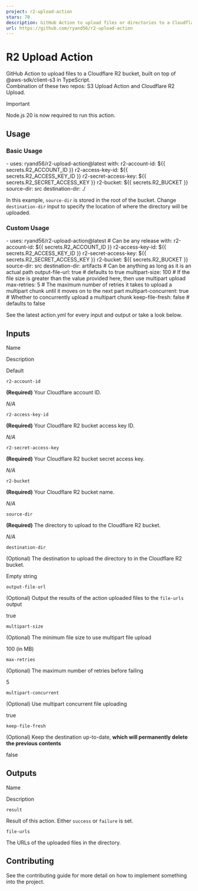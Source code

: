 ```yaml
---
project: r2-upload-action
stars: 70
description: GitHub Action to upload files or directories to a Cloudflare R2 bucket (or another S3 compatible API), built on top of @aws-sdk/client-s3 in TypeScript.
url: https://github.com/ryand56/r2-upload-action
---
```


R2 Upload Action
================

GitHub Action to upload files to a Cloudflare R2 bucket, built on top of @aws-sdk/client-s3 in TypeScript.  
Combination of these two repos: S3 Upload Action and Cloudflare R2 Upload.

Important

Node.js 20 is now required to run this action.

Usage
-----

### Basic Usage

\- uses: ryand56/r2-upload-action@latest
  with:
    r2-account-id: ${{ secrets.R2\_ACCOUNT\_ID }}
    r2-access-key-id: ${{ secrets.R2\_ACCESS\_KEY\_ID }}
    r2-secret-access-key: ${{ secrets.R2\_SECRET\_ACCESS\_KEY }}
    r2-bucket: ${{ secrets.R2\_BUCKET }}
    source-dir: src
    destination-dir: ./

In this example, `source-dir` is stored in the root of the bucket. Change `destination-dir` input to specify the location of where the directory will be uploaded.

### Custom Usage

\- uses: ryand56/r2-upload-action@latest # Can be any release
  with:
    r2-account-id: ${{ secrets.R2\_ACCOUNT\_ID }}
    r2-access-key-id: ${{ secrets.R2\_ACCESS\_KEY\_ID }}
    r2-secret-access-key: ${{ secrets.R2\_SECRET\_ACCESS\_KEY }}
    r2-bucket: ${{ secrets.R2\_BUCKET }}
    source-dir: src
    destination-dir: artifacts # Can be anything as long as it is an actual path
    output-file-url: true # defaults to true
    multipart-size: 100 # If the file size is greater than the value provided here, then use multipart upload
    max-retries: 5 # The maximum number of retries it takes to upload a multipart chunk until it moves on to the next part
    multipart-concurrent: true # Whether to concurrently upload a multipart chunk
    keep-file-fresh: false # defaults to false

See the latest action.yml for every input and output or take a look below.

Inputs
------

Name

Description

Default

`r2-account-id`

**(Required)** Your Cloudflare account ID.

_N/A_

`r2-access-key-id`

**(Required)** Your Cloudflare R2 bucket access key ID.

_N/A_

`r2-secret-access-key`

**(Required)** Your Cloudflare R2 bucket secret access key.

_N/A_

`r2-bucket`

**(Required)** Your Cloudflare R2 bucket name.

_N/A_

`source-dir`

**(Required)** The directory to upload to the Cloudflare R2 bucket.

_N/A_

`destination-dir`

(Optional) The destination to upload the directory to in the Cloudflare R2 bucket.

Empty string

`output-file-url`

(Optional) Output the results of the action uploaded files to the `file-urls` output

true

`multipart-size`

(Optional) The minimum file size to use multipart file upload

100 (in MB)

`max-retries`

(Optional) The maximum number of retries before failing

5

`multipart-concurrent`

(Optional) Use multipart concurrent file uploading

true

`keep-file-fresh`

(Optional) Keep the destination up-to-date, **which will permanently delete the previous contents**

false

Outputs
-------

Name

Description

`result`

Result of this action. Either `success` or `failure` is set.

`file-urls`

The URLs of the uploaded files in the directory.

Contributing
------------

See the contributing guide for more detail on how to implement something into the project.
